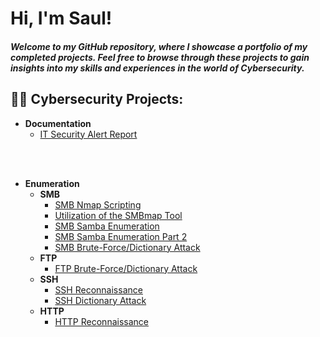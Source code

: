 <h1>Hi, I'm Saul! </h1> <h5>Welcome to my GitHub repository, where I showcase a portfolio of my completed projects. Feel free to browse through these projects to gain insights into my skills and experiences in the world of Cybersecurity. </h5>

<h2>👨‍💻 Cybersecurity Projects:</h2>

- <b>Documentation </b>
   - [IT Security Alert Report](https://github.com/SaulMurillo1/IT-Security-Alert-Documentation-Example)
<br />
<br />
  
- <b>Enumeration </b>
  - <b>SMB </b>
    - [SMB Nmap Scripting](https://github.com/SaulMurillo1/SmbNmapScriptingLab)
    - [Utilization of the SMBmap Tool](https://github.com/SaulMurillo1/SMBMapLab)
    - [SMB Samba Enumeration](https://github.com/SaulMurillo1/SmbSambaEnumerationLab)
    - [SMB Samba Enumeration Part 2](https://github.com/SaulMurillo1/SmbSambaEnumerationLab2)
    - [SMB Brute-Force/Dictionary Attack](https://github.com/SaulMurillo1/SmbDictionaryAttackLab)
  - <b>FTP </b>
    - [FTP Brute-Force/Dictionary Attack](https://github.com/SaulMurillo1/FTP-BruteForceAttackLab)
  - <b>SSH </b>
    - [SSH Reconnaissance](https://github.com/SaulMurillo1/SSH-ReconnaissanceLab)
    - [SSH Dictionary Attack](https://github.com/SaulMurillo1/SSH-DictionaryAttackLab)
  - <b>HTTP </b>
    - [HTTP Reconnaissance](https://github.com/SaulMurillo1/HTTP-ReconnaissanceLab)


<!--
Section for comments.
-->
